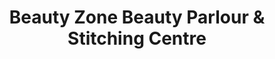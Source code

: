 ---
title: "Beauty Zone Beauty Parlour & Stitching Centre"
url: /odanavattom/beauty-zone-beauty-parlour-und-stitching-centre/
shop: Kosmetik
---